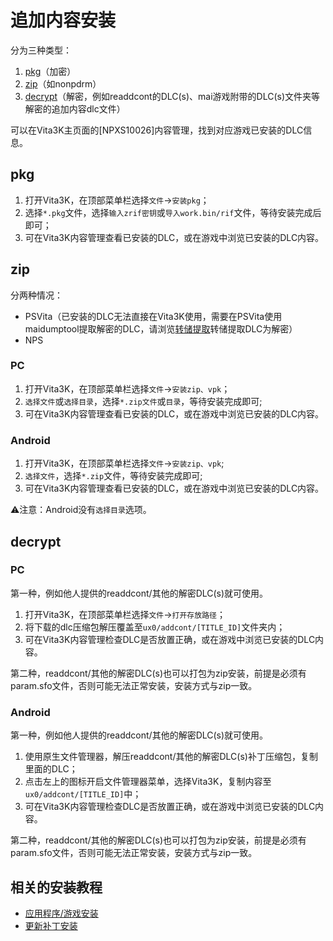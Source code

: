 # 追加内容安装
分为三种类型：
1. [pkg](http:///croden1999.github.io/Vita3K-Quick-Guide/vita3k/addcont#pkg)（加密）
2. [zip](http://croden1999.github.io/Vita3K-Quick-Guide/vita3k/addcont#zip)（如nonpdrm）
3. [decrypt](http://croden1999.github.io/Vita3K-Quick-Guide/vita3k/addcont#decrypt)（解密，例如readdcont的DLC(s)、mai游戏附带的DLC(s)文件夹等解密的追加内容dlc文件）

可以在Vita3K主页面的[NPXS10026]内容管理，找到对应游戏已安装的DLC信息。

## pkg
1. 打开Vita3K，在顶部菜单栏选择`文件`->`安装pkg`；
2. 选择`*.pkg`文件，选择`输入zrif密钥`或`导入work.bin/rif`文件，等待安装完成后即可；
3. 可在Vita3K内容管理查看已安装的DLC，或在游戏中浏览已安装的DLC内容。

## zip
分两种情况：
- PSVita（已安装的DLC无法直接在Vita3K使用，需要在PSVita使用maidumptool提取解密的DLC，请浏览[转储提取](http://croden1999.github.io/Vita3K-Quick-Guide/psvita-to-vita3k/dump)转储提取DLC为解密）
- NPS
  
### PC
1. 打开Vita3K，在顶部菜单栏选择`文件`->`安装zip、vpk`；
2. `选择文件`或`选择目录`，选择`*.zip文件`或`目录`，等待安装完成即可;
3. 可在Vita3K内容管理查看已安装的DLC，或在游戏中浏览已安装的DLC内容。

### Android
1. 打开Vita3K，在顶部菜单栏选择`文件`->`安装zip、vpk`;
2. `选择文件`，选择`*.zip`文件，等待安装完成即可;
3. 可在Vita3K内容管理查看已安装的DLC，或在游戏中浏览已安装的DLC内容。

⚠注意：Android没有`选择目录`选项。

## decrypt
### PC
第一种，例如他人提供的readdcont/其他的解密DLC(s)就可使用。

1. 打开Vita3K，在顶部菜单栏选择`文件`->`打开存放路径`；
2. 将下载的dlc压缩包解压覆盖至`ux0/addcont/[TITLE_ID]`文件夹内；
3. 可在Vita3K内容管理检查DLC是否放置正确，或在游戏中浏览已安装的DLC内容。

第二种，readdcont/其他的解密DLC(s)也可以打包为zip安装，前提是必须有param.sfo文件，否则可能无法正常安装，安装方式与zip一致。

### Android
第一种，例如他人提供的readdcont/其他的解密DLC(s)就可使用。

1. 使用原生文件管理器，解压readdcont/其他的解密DLC(s)补丁压缩包，复制里面的DLC；
2. 点击左上的图标开启文件管理器菜单，选择Vita3K，复制内容至`ux0/addcont/[TITLE_ID]`中；
3. 可在Vita3K内容管理检查DLC是否放置正确，或在游戏中浏览已安装的DLC内容。

第二种，readdcont/其他的解密DLC(s)也可以打包为zip安装，前提是必须有param.sfo文件，否则可能无法正常安装，安装方式与zip一致。

## 相关的安装教程
- [应用程序/游戏安装](http://croden1999.github.io/Vita3K-Quick-Guide/vita3k/app)
- [更新补丁安装](http://croden1999.github.io/Vita3K-Quick-Guide/vita3k/patch)
